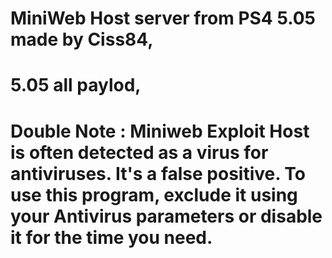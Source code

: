 # MiniWeb Host server from PS4 5.05 made by Ciss84, 
# 5.05 all paylod, 
# Double Note : Miniweb Exploit Host is often detected as a virus for antiviruses. It's a false positive. To use this program, exclude it using your Antivirus parameters or disable it for the time you need.
